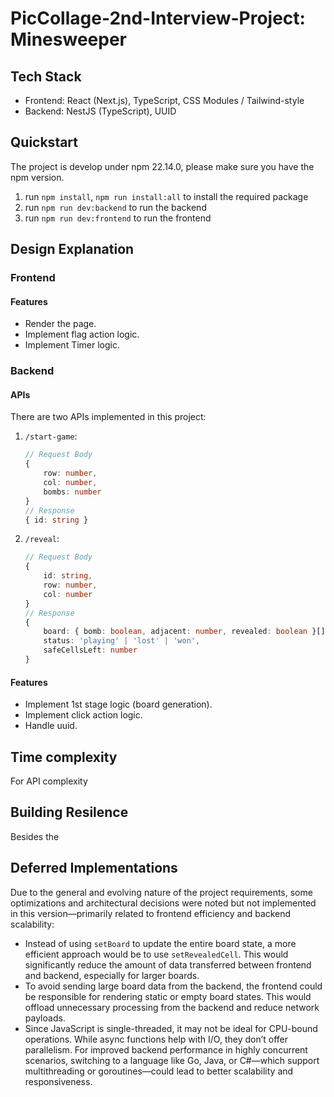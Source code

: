 # PicCollage-2nd-Interview-Project: Minesweeper

## Tech Stack

- Frontend: React (Next.js), TypeScript, CSS Modules / Tailwind-style
- Backend: NestJS (TypeScript), UUID

## Quickstart

The project is develop under npm 22.14.0, please make sure you have the npm version.
1. run `npm install`, `npm run install:all` to install the required package
2. run `npm run dev:backend` to run the backend
3. run `npm run dev:frontend` to run the frontend

## Design Explanation

### Frontend

#### Features
- Render the page.
- Implement flag action logic.
- Implement Timer logic.

### Backend

#### APIs

There are two APIs implemented in this project:
1. `/start-game`:

    ```typescript
    // Request Body
    {
        row: number,
        col: number,
        bombs: number
    }
    // Response
    { id: string }
    ```

2. `/reveal`:

    ```typescript
    // Request Body
    {
        id: string,
        row: number,
        col: number
    }
    // Response
    {
        board: { bomb: boolean, adjacent: number, revealed: boolean }[][],
        status: 'playing' | 'lost' | 'won',
        safeCellsLeft: number
    }
    ```

#### Features
- Implement 1st stage logic (board generation).
- Implement click action logic.
- Handle uuid.

## Time complexity

For API complexity

## Building Resilence

Besides the 

## Deferred Implementations

Due to the general and evolving nature of the project requirements, some optimizations and architectural decisions were noted but not implemented in this version—primarily related to frontend efficiency and backend scalability:

- Instead of using `setBoard` to update the entire board state, a more efficient approach would be to use `setRevealedCell`. This would significantly reduce the amount of data transferred between frontend and backend, especially for larger boards.
- To avoid sending large board data from the backend, the frontend could be responsible for rendering static or empty board states. This would offload unnecessary processing from the backend and reduce network payloads.
- Since JavaScript is single-threaded, it may not be ideal for CPU-bound operations. While async functions help with I/O, they don’t offer parallelism. For improved backend performance in highly concurrent scenarios, switching to a language like Go, Java, or C#—which support multithreading or goroutines—could lead to better scalability and responsiveness.